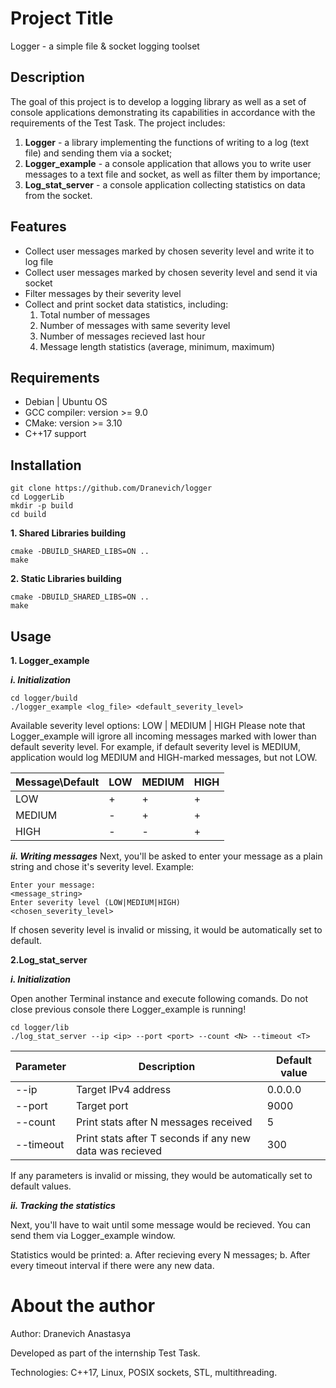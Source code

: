 # Project Title
Logger - a simple file & socket logging toolset

## Description
The goal of this project is to develop a logging library as well as a set of console applications demonstrating its capabilities in accordance with the requirements of the Test Task. The project includes:

1. **Logger** - a library implementing the functions of writing to a log (text file) and sending them via a socket;
2. **Logger_example** - a console application that allows you to write user messages to a text file and socket, as well as filter them by importance;
3. **Log_stat_server** - a console application collecting statistics on data from the socket.

## Features
- Collect user messages marked by chosen severity level and write it to log file
- Collect user messages marked by chosen severity level and send it via socket
- Filter messages by their severity level
- Collect and print socket data statistics, including:
  1. Total number of messages
  2. Number of messages with same severity level
  3. Number of messages recieved last hour
  4. Message length statistics (average, minimum, maximum)

## Requirements

- Debian | Ubuntu OS
- GCC compiler: version >= 9.0
- CMake: version >= 3.10
- C++17 support


## Installation
```
git clone https://github.com/Dranevich/logger
cd LoggerLib
mkdir -p build
cd build
```

**1. Shared Libraries building**
```
cmake -DBUILD_SHARED_LIBS=ON ..
make
```

**2. Static Libraries building**
```
cmake -DBUILD_SHARED_LIBS=ON ..
make
```

## Usage
**1. Logger_example**

***i.  Initialization***
```
cd logger/build
./logger_example <log_file> <default_severity_level>
```

Available severity level options: LOW | MEDIUM | HIGH
Please note that Logger_example will igrore all incoming messages marked with lower than default severity level. 
For example, if default severity level is MEDIUM, application would log MEDIUM and HIGH-marked messages, but not LOW.


|  Message\Default   |  LOW  |  MEDIUM  |  HIGH  |
|--------------------|-------|----------|--------|
|       LOW          |   +   |    +     |   +    |
|      MEDIUM        |   -   |    +     |   +    |
|       HIGH         |   -   |    -     |   +    |

***ii. Writing messages***
Next, you'll be asked to enter your message as a plain string and chose it's severity level.
Example:

```
Enter your message:
<message_string>
Enter severity level (LOW|MEDIUM|HIGH)
<chosen_severity_level>
```

If chosen severity level is invalid or missing, it would be automatically set to default.

**2.Log_stat_server**

***i.  Initialization***

Open another Terminal instance and execute following comands. Do not close previous console there Logger_example is running!

```
cd logger/lib
./log_stat_server --ip <ip> --port <port> --count <N> --timeout <T>
```

|  Parameter |                         Description                      | Default value |
|------------|----------------------------------------------------------|---------------|
|    --ip    |                     Target IPv4 address                  |   0.0.0.0     |
|   --port   |                         Target port                      |     9000      |
|  --count   |            Print stats after N messages received         |       5       |
| --timeout  | Print stats after T seconds if any new data was recieved |      300      |

If any parameters is invalid or missing, they would be automatically set to default values.

***ii. Tracking the statistics***

Next, you'll have to wait until some message would be recieved. You can send them via Logger_example window.

Statistics would be printed:
a. After recieving every N messages;
b. After every timeout interval if there were any new data.

# About the author

Author: Dranevich Anastasya

Developed as part of the internship Test Task.

Technologies: C++17, Linux, POSIX sockets, STL, multithreading.
